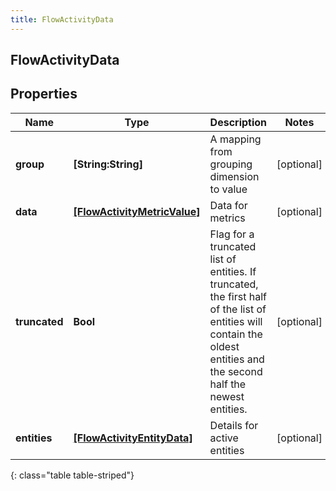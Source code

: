 ```yaml
---
title: FlowActivityData
---
```

## FlowActivityData

## Properties

|Name | Type | Description | Notes|
|------------ | ------------- | ------------- | -------------|
| **group** | **[String:String]** | A mapping from grouping dimension to value | [optional] |
| **data** | [**[FlowActivityMetricValue]**](FlowActivityMetricValue.html) | Data for metrics | [optional] |
| **truncated** | **Bool** | Flag for a truncated list of entities. If truncated, the first half of the list of entities will contain the oldest entities and the second half the newest entities. | [optional] |
| **entities** | [**[FlowActivityEntityData]**](FlowActivityEntityData.html) | Details for active entities | [optional] |
{: class="table table-striped"}


